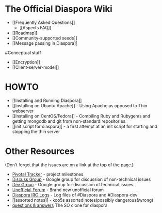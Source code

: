 # The Official Diaspora Wiki

* [[Frequently Asked Questions]]
   * [[Aspects FAQ]]
* [[Roadmap]]
* [[Community-supported seeds]]
* [[Message passing in Diaspora]]

#Conceptual stuff
* [[Encryption]]
* [[Client-server-model]]

# HOWTO
* [[Installing and Running Diaspora]]
* [[Installing on Ubuntu Apache]] - Using Apache as opposed to Thin webserver
* [[Installing on CentOS/Fedora]] - Compiling Ruby and Rubygems and getting mongodb and git from non-standard repositories.
* [[init script for diaspora]] - a first attempt at an init script for starting and stopping the thin server

# Other Resources
(Don't forget that the issues are on a link at the top of the page.)

* [Pivotal Tracker](https://www.pivotaltracker.com/projects/61641) - project milestones
* [Discuss Group](http://groups.google.com/group/diaspora-discuss) - Google group for discussion of non-technical issues
* [Dev Group](http://groups.google.com/group/diaspora-dev) - Google group for discussion of technical issues
* [Unofficial Forum](http://forum.conni.ca/) - Brand new unofficial forum
* [Diaspora IRC Logs](http://logs.9-to-5designs.com) - Log files of #Diaspora and #Diaspora-dev
* [[assorted notes]] - koo5s assorted notes(possibly dangerous&wrong)
* [questions & answers](http://diaspora.shapado.com/) The SO clone for diaspora
